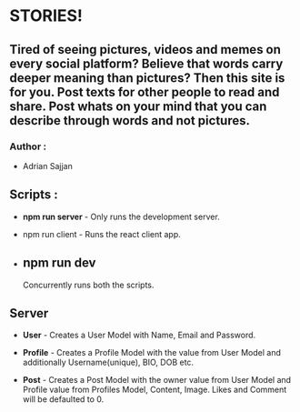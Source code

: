 # STORIES!

## Tired of seeing pictures, videos and memes on every social platform? Believe that words carry deeper meaning than pictures? Then this site is for you. Post texts for other people to read and share. Post whats on your mind that you can describe through words and not pictures.

### **Author :**

- Adrian Sajjan

## **Scripts :**

- **npm run server** -
  Only runs the development server.

- npm run client -
  Runs the react client app.
- ## npm run dev
  Concurrently runs both the scripts.

## **Server**

- **User** -
  Creates a User Model with Name, Email and Password.

- **Profile** -
  Creates a Profile Model with the value from User Model and additionally Username(unique), BIO, DOB etc.

- **Post** -
  Creates a Post Model with the owner value from User Model and Profile value from Profiles Model, Content, Image. Likes and Comment will be defaulted to 0.
